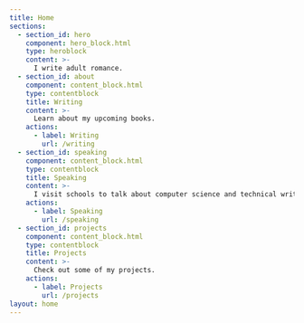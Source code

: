 ```yaml
---
title: Home
sections:
  - section_id: hero
    component: hero_block.html
    type: heroblock
    content: >-
      I write adult romance. 
  - section_id: about
    component: content_block.html
    type: contentblock
    title: Writing
    content: >-
      Learn about my upcoming books. 
    actions:
      - label: Writing
        url: /writing
  - section_id: speaking
    component: content_block.html
    type: contentblock
    title: Speaking
    content: >- 
      I visit schools to talk about computer science and technical writing.
    actions:
      - label: Speaking
        url: /speaking    
  - section_id: projects
    component: content_block.html
    type: contentblock
    title: Projects
    content: >-
      Check out some of my projects.
    actions:
      - label: Projects
        url: /projects
layout: home
---
```

